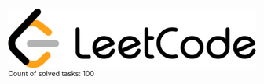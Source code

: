 ![Logo](https://github.com/RakhmedovRS/LeetCode/blob/master/src/main/resources/LeetCodeLogo.png)
Count of solved tasks: 100
